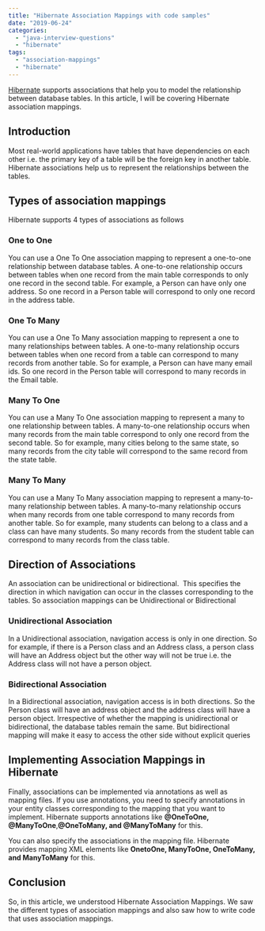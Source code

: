 ```yaml
---
title: "Hibernate Association Mappings with code samples"
date: "2019-06-24"
categories: 
  - "java-interview-questions"
  - "hibernate"
tags: 
  - "association-mappings"
  - "hibernate"
---
```


[Hibernate](https://learnjava.co.in/hibernate/) supports associations that help you to model the relationship between database tables. In this article, I will be covering Hibernate association mappings.

## Introduction

Most real-world applications have tables that have dependencies on each other i.e. the primary key of a table will be the foreign key in another table. Hibernate associations help us to represent the relationships between the tables.

## Types of association mappings

Hibernate supports 4 types of associations as follows

### One to One

You can use a One To One association mapping to represent a one-to-one relationship between database tables. A one-to-one relationship occurs between tables when one record from the main table corresponds to only one record in the second table. For example, a Person can have only one address. So one record in a Person table will correspond to only one record in the address table.

### One To Many

You can use a One To Many association mapping to represent a one to many relationships between tables. A one-to-many relationship occurs between tables when one record from a table can correspond to many records from another table. So for example, a Person can have many email ids. So one record in the Person table will correspond to many records in the Email table.

### Many To One

You can use a Many To One association mapping to represent a many to one relationship between tables. A many-to-one relationship occurs when many records from the main table correspond to only one record from the second table. So for example, many cities belong to the same state, so many records from the city table will correspond to the same record from the state table.

### Many To Many

You can use a Many To Many association mapping to represent a many-to-many relationship between tables. A many-to-many relationship occurs when many records from one table correspond to many records from another table. So for example, many students can belong to a class and a class can have many students. So many records from the student table can correspond to many records from the class table.

## Direction of Associations

An association can be unidirectional or bidirectional.  This specifies the direction in which navigation can occur in the classes corresponding to the tables. So association mappings can be Unidirectional or Bidirectional

### Unidirectional Association

In a Unidirectional association, navigation access is only in one direction. So for example, if there is a Person class and an Address class, a person class will have an Address object but the other way will not be true i.e. the Address class will not have a person object.

### Bidirectional Association

In a Bidirectional association, navigation access is in both directions. So the Person class will have an address object and the address class will have a person object. Irrespective of whether the mapping is unidirectional or bidirectional, the database tables remain the same. But bidirectional mapping will make it easy to access the other side without explicit queries

## Implementing Association Mappings in Hibernate

Finally, associations can be implemented via annotations as well as mapping files. If you use annotations, you need to specify annotations in your entity classes corresponding to the mapping that you want to implement. Hibernate supports annotations like **@OneToOne, @ManyToOne**,**@OneToMany, and @ManyToMany** for this.

You can also specify the associations in the mapping file. Hibernate provides mapping XML elements like **OnetoOne, ManyToOne, OneToMany, and ManyToMany** for this.

## Conclusion

So, in this article, we understood Hibernate Association Mappings. We saw the different types of association mappings and also saw how to write code that uses association mappings.
